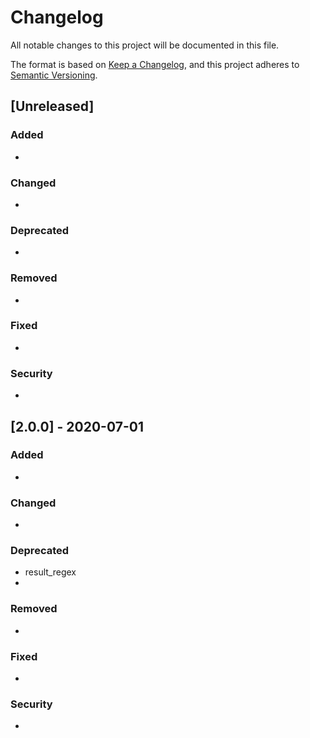 # Changelog
All notable changes to this project will be documented in this file.

The format is based on [Keep a Changelog](https://keepachangelog.com/en/1.0.0/),
and this project adheres to [Semantic Versioning](https://semver.org/spec/v2.0.0.html).

## [Unreleased]

### Added
- 

### Changed
- 

### Deprecated 
- 

### Removed
- 

### Fixed
- 

### Security
- 

## [2.0.0] - 2020-07-01
### Added
- 

### Changed
- 

### Deprecated 
- result_regex
- 

### Removed
- 

### Fixed
- 

### Security
- 